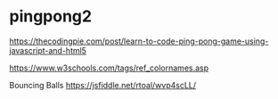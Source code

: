 # pingpong2
https://thecodingpie.com/post/learn-to-code-ping-pong-game-using-javascript-and-html5


https://www.w3schools.com/tags/ref_colornames.asp


Bouncing Balls
https://jsfiddle.net/rtoal/wvp4scLL/
